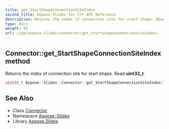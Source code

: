 ```yaml
---
title: get_StartShapeConnectionSiteIndex
second_title: Aspose.Slides for C++ API Reference
description: Returns the index of connection site for start shape. Read uint32_t.
type: docs
weight: 92
url: /cpp/aspose.slides/connector/get_startshapeconnectionsiteindex/
---
```

## Connector::get_StartShapeConnectionSiteIndex method


Returns the index of connection site for start shape. Read **uint32_t**.

```cpp
uint32_t Aspose::Slides::Connector::get_StartShapeConnectionSiteIndex() override
```


## See Also

* Class [Connector](../)
* Namespace [Aspose::Slides](../../)
* Library [Aspose.Slides](../../../)
